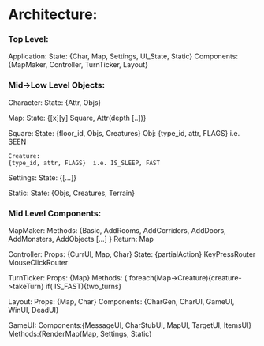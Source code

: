 <HTML>
<h1>Architecture:</h1>

<h3> Top Level: </h3>
Application:
State: {Char, Map, Settings, UI_State, Static}
Components: {MapMaker, Controller, TurnTicker, Layout}


<h3> Mid->Low Level Objects:</h3>
Character:
State: {Attr, Objs}

Map: 
State: {[x][y] Square, Attr(depth [..])}

Square:
State: {floor_id, Objs, Creatures}
	Obj:
	{type_id, attr, FLAGS}  i.e. SEEN
	
	Creature:
	{type_id, attr, FLAGS}  i.e. IS_SLEEP, FAST
 
Settings:
State: {[...]}

Static:
State: {Objs, Creatures, Terrain}

<h3>Mid Level Components:</h3>
MapMaker:
  Methods: {Basic, AddRooms, AddCorridors, AddDoors, AddMonsters, AddObjects [...] }
  Return: Map

Controller:
  Props: {CurrUI, Map, Char}
  State: {partialAction} 
  KeyPressRouter
  MouseClickRouter

TurnTicker:
   Props: {Map}
   Methods: { foreach(Map->Creature){creature->takeTurn}  if( IS_FAST){two_turns} 
	
Layout:
Props: {Map, Char}
Components: {CharGen, CharUI, GameUI, WinUI, DeadUI}

  GameUI: 
  Components:{MessageUI, CharStubUI, MapUI, TargetUI, ItemsUI}
  Methods:{RenderMap(Map, Settings, Static)
  
  



</HTML>
